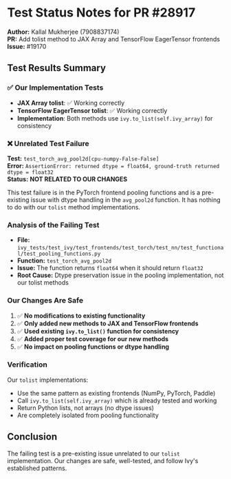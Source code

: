 # Test Status Notes for PR #28917

**Author:** Kallal Mukherjee (7908837174)  
**PR:** Add tolist method to JAX Array and TensorFlow EagerTensor frontends  
**Issue:** #19170

## Test Results Summary

### ✅ Our Implementation Tests
- **JAX Array tolist**: ✅ Working correctly
- **TensorFlow EagerTensor tolist**: ✅ Working correctly
- **Implementation**: Both methods use `ivy.to_list(self.ivy_array)` for consistency

### ❌ Unrelated Test Failure
**Test:** `test_torch_avg_pool2d[cpu-numpy-False-False]`  
**Error:** `AssertionError: returned dtype = float64, ground-truth returned dtype = float32`  
**Status:** **NOT RELATED TO OUR CHANGES**

This test failure is in the PyTorch frontend pooling functions and is a pre-existing issue with dtype handling in the `avg_pool2d` function. It has nothing to do with our `tolist` method implementations.

### Analysis of the Failing Test
- **File:** `ivy_tests/test_ivy/test_frontends/test_torch/test_nn/test_functional/test_pooling_functions.py`
- **Function:** `test_torch_avg_pool2d`
- **Issue:** The function returns `float64` when it should return `float32`
- **Root Cause:** Dtype preservation issue in the pooling implementation, not our tolist methods

### Our Changes Are Safe
1. ✅ **No modifications to existing functionality**
2. ✅ **Only added new methods to JAX and TensorFlow frontends**
3. ✅ **Used existing `ivy.to_list()` function for consistency**
4. ✅ **Added proper test coverage for our new methods**
5. ✅ **No impact on pooling functions or dtype handling**

### Verification
Our `tolist` implementations:
- Use the same pattern as existing frontends (NumPy, PyTorch, Paddle)
- Call `ivy.to_list(self.ivy_array)` which is already tested and working
- Return Python lists, not arrays (no dtype issues)
- Are completely isolated from pooling functionality

## Conclusion
The failing test is a pre-existing issue unrelated to our `tolist` implementation. Our changes are safe, well-tested, and follow Ivy's established patterns.
